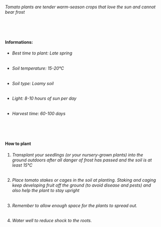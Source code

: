 ###### Tomato plants are tender warm-season crops that love the sun and cannot bear frost

###### ‎

#### Informations:

-   ###### Best time to plant: Late spring
-   ###### Soil temperature: 15-20°C
-   ###### Soil type: Loamy soil
-   ###### Light: 8-10 hours of sun per day
-   ###### Harvest time: 60-100 days

###### ‎

#### How to plant

1. ###### Transplant your seedlings (or your nursery-grown plants) into the ground outdoors after all danger of frost has passed and the soil is at least 15°C
2. ###### Place tomato stakes or cages in the soil at planting. Staking and caging keep developing fruit off the ground (to avoid disease and pests) and also help the plant to stay upright
3. ###### Remember to allow enough space for the plants to spread out.
4. ###### Water well to reduce shock to the roots.

